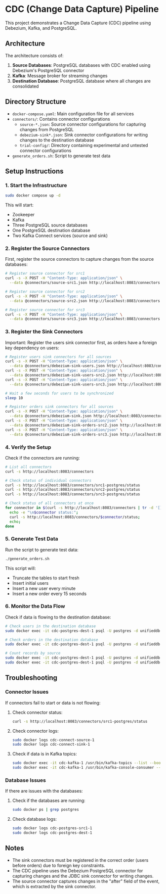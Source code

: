 # CDC (Change Data Capture) Pipeline

This project demonstrates a Change Data Capture (CDC) pipeline using Debezium, Kafka, and PostgreSQL.

## Architecture

The architecture consists of:

1. **Source Databases**: PostgreSQL databases with CDC enabled using Debezium's PostgreSQL connector
2. **Kafka**: Message broker for streaming changes
3. **Destination Database**: PostgreSQL database where all changes are consolidated

## Directory Structure

- `docker-compose.yaml`: Main configuration file for all services
- `connectors/`: Contains connector configurations
  - `source-*.json`: Source connector configurations for capturing changes from PostgreSQL
  - `debezium-sink*.json`: Sink connector configurations for writing changes to the destination database
  - `trial-config/`: Directory containing experimental and untested connector configurations
- `generate_orders.sh`: Script to generate test data

## Setup Instructions

### 1. Start the Infrastructure

```bash
sudo docker compose up -d
```

This will start:
- Zookeeper
- Kafka
- Three PostgreSQL source databases
- One PostgreSQL destination database
- Two Kafka Connect services (source and sink)

### 2. Register the Source Connectors

First, register the source connectors to capture changes from the source databases:

```bash
# Register source connector for src1
curl -s -X POST -H "Content-Type: application/json" \
  --data @connectors/source-src1.json http://localhost:8083/connectors

# Register source connector for src2
curl -s -X POST -H "Content-Type: application/json" \
  --data @connectors/source-src2.json http://localhost:8083/connectors

# Register source connector for src3
curl -s -X POST -H "Content-Type: application/json" \
  --data @connectors/source-src3.json http://localhost:8083/connectors
```

### 3. Register the Sink Connectors

Important: Register the users sink connector first, as orders have a foreign key dependency on users:

```bash
# Register users sink connectors for all sources
curl -s -X POST -H "Content-Type: application/json" \
  --data @connectors/debezium-sink-users.json http://localhost:8083/connectors
curl -s -X POST -H "Content-Type: application/json" \
  --data @connectors/debezium-sink-users-src2.json http://localhost:8083/connectors
curl -s -X POST -H "Content-Type: application/json" \
  --data @connectors/debezium-sink-users-src3.json http://localhost:8083/connectors

# Wait a few seconds for users to be synchronized
sleep 10

# Register orders sink connectors for all sources
curl -s -X POST -H "Content-Type: application/json" \
  --data @connectors/debezium-sink.json http://localhost:8083/connectors
curl -s -X POST -H "Content-Type: application/json" \
  --data @connectors/debezium-sink-orders-src2.json http://localhost:8083/connectors
curl -s -X POST -H "Content-Type: application/json" \
  --data @connectors/debezium-sink-orders-src3.json http://localhost:8083/connectors
```

### 4. Verify the Setup

Check if the connectors are running:

```bash
# List all connectors
curl -s http://localhost:8083/connectors

# Check status of individual connectors
curl -s http://localhost:8083/connectors/src1-postgres/status
curl -s http://localhost:8083/connectors/src2-postgres/status
curl -s http://localhost:8083/connectors/src3-postgres/status

# Check status of all connectors at once
for connector in $(curl -s http://localhost:8083/connectors | tr -d '[]"' | tr ',' ' '); do 
  echo -e "\n$connector status:"; 
  curl -s http://localhost:8083/connectors/$connector/status; 
  echo; 
done
```

### 5. Generate Test Data

Run the script to generate test data:

```bash
./generate_orders.sh
```

This script will:
- Truncate the tables to start fresh
- Insert initial users
- Insert a new user every minute
- Insert a new order every 15 seconds

### 6. Monitor the Data Flow

Check if data is flowing to the destination database:

```bash
# Check users in the destination database
sudo docker exec -it cdc-postgres-dest-1 psql -U postgres -d unifieddb -c "SELECT * FROM users ORDER BY source, id;"

# Check orders in the destination database
sudo docker exec -it cdc-postgres-dest-1 psql -U postgres -d unifieddb -c "SELECT * FROM orders ORDER BY source, id;"

# Count records by source
sudo docker exec -it cdc-postgres-dest-1 psql -U postgres -d unifieddb -c "SELECT source, COUNT(*) FROM users GROUP BY source;"
sudo docker exec -it cdc-postgres-dest-1 psql -U postgres -d unifieddb -c "SELECT source, COUNT(*) FROM orders GROUP BY source;"
```

## Troubleshooting

### Connector Issues

If connectors fail to start or data is not flowing:

1. Check connector status:
   ```bash
   curl -s http://localhost:8083/connectors/src1-postgres/status
   ```

2. Check connector logs:
   ```bash
   sudo docker logs cdc-connect-source-1
   sudo docker logs cdc-connect-sink-1
   ```

3. Check if data is in Kafka topics:
   ```bash
   sudo docker exec -it cdc-kafka-1 /usr/bin/kafka-topics --list --bootstrap-server localhost:9092
   sudo docker exec -it cdc-kafka-1 /usr/bin/kafka-console-consumer --bootstrap-server localhost:9092 --topic src1.public.orders --from-beginning --max-messages 1
   ```

### Database Issues

If there are issues with the databases:

1. Check if the databases are running:
   ```bash
   sudo docker ps | grep postgres
   ```

2. Check database logs:
   ```bash
   sudo docker logs cdc-postgres-src1-1
   sudo docker logs cdc-postgres-dest-1
   ```

## Notes

- The sink connectors must be registered in the correct order (users before orders) due to foreign key constraints.
- The CDC pipeline uses the Debezium PostgreSQL connector for capturing changes and the JDBC sink connector for writing changes.
- The source connector captures changes in the "after" field of the event, which is extracted by the sink connector.
